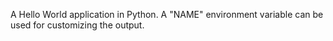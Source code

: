 A Hello World application in Python.
A "NAME" environment variable can be used for customizing the output.
